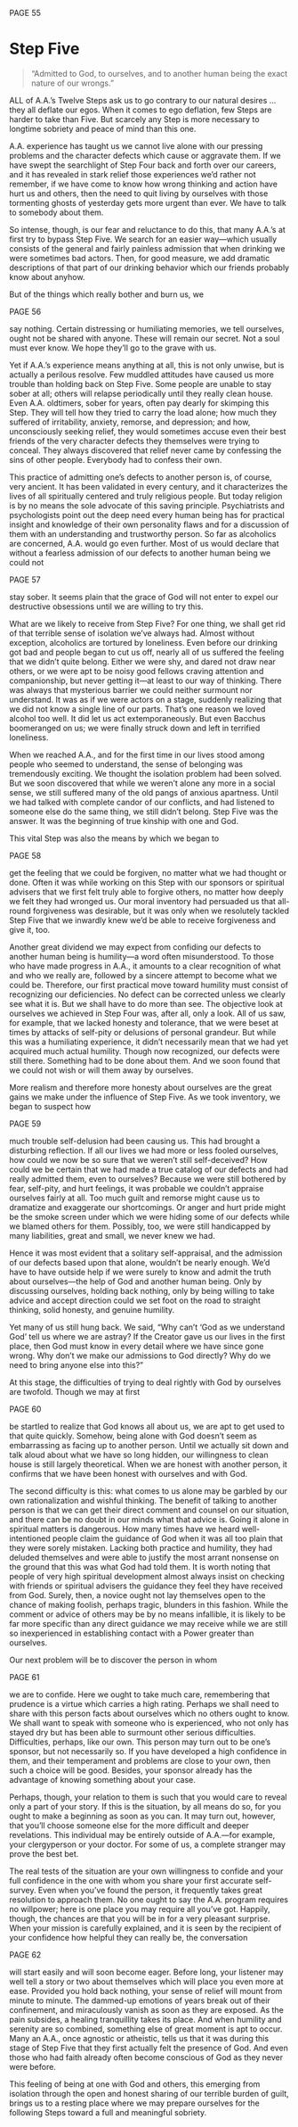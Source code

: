 PAGE 55

Step Five
====================
> “Admitted to God, to ourselves, and to another human being the exact nature of our wrongs.”


ALL of A.A.’s Twelve Steps ask us to go contrary to our natural desires … they all deflate our egos. When it comes to ego deflation, few Steps are harder to take than Five. But scarcely any Step is more necessary to longtime sobriety and peace of mind than this one.

  A.A. experience has taught us we cannot live alone with our pressing problems and the character defects which cause or aggravate them. If we have swept the searchlight of Step Four back and forth over our careers, and it has revealed in stark relief those experiences we’d rather not remember, if we have come to know how wrong thinking and action have hurt us and others, then the need to quit living by ourselves with those tormenting ghosts of yesterday gets more urgent than ever. We have to talk to somebody about them.

  So intense, though, is our fear and reluctance to do this, that many A.A.’s at first try to bypass Step Five. We search for an easier way—which usually consists of the general and fairly painless admission that when drinking we were sometimes bad actors. Then, for good measure, we add dramatic descriptions of that part of our drinking behavior which our friends probably know about anyhow.

  But of the things which really bother and burn us, we

PAGE 56

say nothing. Certain distressing or humiliating memories, we tell ourselves, ought not be shared with anyone. These will remain our secret. Not a soul must ever know. We hope they’ll go to the grave with us.

  Yet if A.A.’s experience means anything at all, this is not only unwise, but is actually a perilous resolve. Few muddled attitudes have caused us more trouble than holding back on Step Five. Some people are unable to stay sober at all; others will relapse periodically until they really clean house. Even A.A. oldtimers, sober for years, often pay dearly for skimping this Step. They will tell how they tried to carry the load alone; how much they suffered of irritability, anxiety, remorse, and depression; and how, unconsciously seeking relief, they would sometimes accuse even their best friends of the very character defects they themselves were trying to conceal. They always discovered that relief never came by confessing the sins of other people. Everybody had to confess their own.

  This practice of admitting one’s defects to another person is, of course, very ancient. It has been validated in every century, and it characterizes the lives of all spiritually centered and truly religious people. But today religion is by no means the sole advocate of this saving principle. Psychiatrists and psychologists point out the deep need every human being has for practical insight and knowledge of their own personality flaws and for a discussion of them with an understanding and trustworthy person. So far as alcoholics are concerned, A.A. would go even further. Most of us would declare that without a fearless admission of our defects to another human being we could not

PAGE 57

stay sober. It seems plain that the grace of God will not enter to expel our destructive obsessions until we are willing to try this.

  What are we likely to receive from Step Five? For one thing, we shall get rid of that terrible sense of isolation we’ve always had. Almost without exception, alcoholics are tortured by loneliness. Even before our drinking got bad and people began to cut us off, nearly all of us suffered the feeling that we didn’t quite belong. Either we were shy, and dared not draw near others, or we were apt to be noisy good fellows craving attention and companionship, but never getting it—at least to our way of thinking. There was always that mysterious barrier we could neither surmount nor understand. It was as if we were actors on a stage, suddenly realizing that we did not know a single line of our parts. That’s one reason we loved alcohol too well. It did let us act extemporaneously. But even Bacchus boomeranged on us; we were finally struck down and left in terrified loneliness.

  When we reached A.A., and for the first time in our lives stood among people who seemed to understand, the sense of belonging was tremendously exciting. We thought the isolation problem had been solved. But we soon discovered that while we weren’t alone any more in a social sense, we still suffered many of the old pangs of anxious apartness. Until we had talked with complete candor of our conflicts, and had listened to someone else do the same thing, we still didn’t belong. Step Five was the answer. It was the beginning of true kinship with one and God.

  This vital Step was also the means by which we began to

PAGE 58

get the feeling that we could be forgiven, no matter what we had thought or done. Often it was while working on this Step with our sponsors or spiritual advisers that we first felt truly able to forgive others, no matter how deeply we felt they had wronged us. Our moral inventory had persuaded us that all-round forgiveness was desirable, but it was only when we resolutely tackled Step Five that we inwardly knew we’d be able to receive forgiveness and give it, too.

  Another great dividend we may expect from confiding our defects to another human being is humility—a word often misunderstood. To those who have made progress in A.A., it amounts to a clear recognition of what and who we really are, followed by a sincere attempt to become what we could be. Therefore, our first practical move toward humility must consist of recognizing our deficiencies. No defect can be corrected unless we clearly see what it is. But we shall have to do more than see. The objective look at ourselves we achieved in Step Four was, after all, only a look. All of us saw, for example, that we lacked honesty and tolerance, that we were beset at times by attacks of self-pity or delusions of personal grandeur. But while this was a humiliating experience, it didn’t necessarily mean that we had yet acquired much actual humility. Though now recognized, our defects were still there. Something had to be done about them. And we soon found that we could not wish or will them away by ourselves.

  More realism and therefore more honesty about ourselves are the great gains we make under the influence of Step Five. As we took inventory, we began to suspect how

PAGE 59

much trouble self-delusion had been causing us. This had brought a disturbing reflection. If all our lives we had more or less fooled ourselves, how could we now be so sure that we weren’t still self-deceived? How could we be certain that we had made a true catalog of our defects and had really admitted them, even to ourselves? Because we were still bothered by fear, self-pity, and hurt feelings, it was probable we couldn’t appraise ourselves fairly at all. Too much guilt and remorse might cause us to dramatize and exaggerate our shortcomings. Or anger and hurt pride might be the smoke screen under which we were hiding some of our defects while we blamed others for them. Possibly, too, we were still handicapped by many liabilities, great and small, we never knew we had.

  Hence it was most evident that a solitary self-appraisal, and the admission of our defects based upon that alone, wouldn’t be nearly enough. We’d have to have outside help if we were surely to know and admit the truth about ourselves—the help of God and another human being. Only by discussing ourselves, holding back nothing, only by being willing to take advice and accept direction could we set foot on the road to straight thinking, solid honesty, and genuine humility.

  Yet many of us still hung back. We said, “Why can’t ‘God as we understand God’ tell us where we are astray? If the Creator gave us our lives in the first place, then God must know in every detail where we have since gone wrong. Why don’t we make our admissions to God directly? Why do we need to bring anyone else into this?”

  At this stage, the difficulties of trying to deal rightly with God by ourselves are twofold. Though we may at first

PAGE 60

be startled to realize that God knows all about us, we are apt to get used to that quite quickly. Somehow, being alone with God doesn’t seem as embarrassing as facing up to another person. Until we actually sit down and talk aloud about what we have so long hidden, our willingness to clean house is still largely theoretical. When we are honest with another person, it confirms that we have been honest with ourselves and with God.

  The second difficulty is this: what comes to us alone may be garbled by our own rationalization and wishful thinking. The benefit of talking to another person is that we can get their direct comment and counsel on our situation, and there can be no doubt in our minds what that advice is. Going it alone in spiritual matters is dangerous. How many times have we heard well-intentioned people claim the guidance of God when it was all too plain that they were sorely mistaken. Lacking both practice and humility, they had deluded themselves and were able to justify the most arrant nonsense on the ground that this was what God had told them. It is worth noting that people of very high spiritual development almost always insist on checking with friends or spiritual advisers the guidance they feel they have received from God. Surely, then, a novice ought not lay themselves open to the chance of making foolish, perhaps tragic, blunders in this fashion. While the comment or advice of others may be by no means infallible, it is likely to be far more specific than any direct guidance we may receive while we are still so inexperienced in establishing contact with a Power greater than ourselves.

  Our next problem will be to discover the person in whom

PAGE 61

we are to confide. Here we ought to take much care, remembering that prudence is a virtue which carries a high rating. Perhaps we shall need to share with this person facts about ourselves which no others ought to know. We shall want to speak with someone who is experienced, who not only has stayed dry but has been able to surmount other serious difficulties. Difficulties, perhaps, like our own. This person may turn out to be one’s sponsor, but not necessarily so. If you have developed a high confidence in them, and their temperament and problems are close to your own, then such a choice will be good. Besides, your sponsor already has the advantage of knowing something about your case.

  Perhaps, though, your relation to them is such that you would care to reveal only a part of your story. If this is the situation, by all means do so, for you ought to make a beginning as soon as you can. It may turn out, however, that you’ll choose someone else for the more difficult and deeper revelations. This individual may be entirely outside of A.A.—for example, your clergyperson or your doctor. For some of us, a complete stranger may prove the best bet.

  The real tests of the situation are your own willingness to confide and your full confidence in the one with whom you share your first accurate self-survey. Even when you’ve found the person, it frequently takes great resolution to approach them. No one ought to say the A.A. program requires no willpower; here is one place you may require all you’ve got. Happily, though, the chances are that you will be in for a very pleasant surprise. When your mission is carefully explained, and it is seen by the recipient of your confidence how helpful they can really be, the conversation

PAGE 62

will start easily and will soon become eager. Before long, your listener may well tell a story or two about themselves which will place you even more at ease. Provided you hold back nothing, your sense of relief will mount from minute to minute. The dammed-up emotions of years break out of their confinement, and miraculously vanish as soon as they are exposed. As the pain subsides, a healing tranquillity takes its place. And when humility and serenity are so combined, something else of great moment is apt to occur. Many an A.A., once agnostic or atheistic, tells us that it was during this stage of Step Five that they first actually felt the presence of God. And even those who had faith already often become conscious of God as they never were before.

  This feeling of being at one with God and others, this emerging from isolation through the open and honest sharing of our terrible burden of guilt, brings us to a resting place where we may prepare ourselves for the following Steps toward a full and meaningful sobriety.
